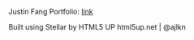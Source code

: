 Justin Fang Portfolio: [link](https://jayfang88.github.io/)

Built using Stellar by HTML5 UP
html5up.net | @ajlkn